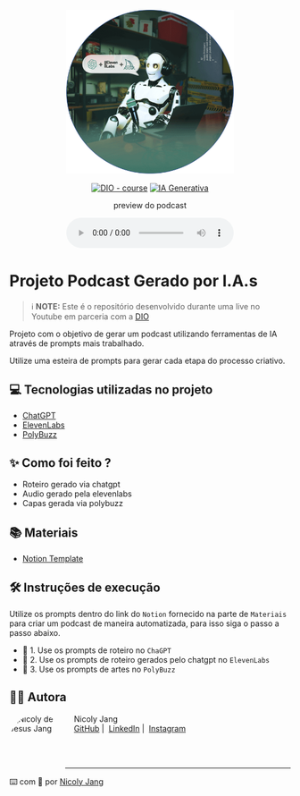 <p align="center">
<img 
    src="./assets/cover.png"
    width="300"
/>
</p>

<p align="center">
<a href="https://dio.me/"><img src="https://img.shields.io/badge/DIO-Course-28DA77?logo=youtube" alt="DIO - course"></a>
<a href="https://www.microsoft.com/en-us/ai/copilot" title="Microsoft Copilot"><img src="https://img.shields.io/badge/IA-Generativa-blue?logo=microsoft" alt="IA Generativa"></a>
</p>

<p align="center">
    preview do podcast
</p>

<div align="center">
    <audio src="./output/podcast-ep1.mp3" controls title="Podcast editado"></audio>
</div>

# Projeto Podcast Gerado por I.A.s


 > ℹ️ **NOTE:** Este é o repositório desenvolvido durante uma live no Youtube em parceria com a [DIO](https://dio.me)

Projeto com o objetivo de gerar um podcast utilizando ferramentas de IA através de prompts mais trabalhado.

Utilize uma esteira de prompts para gerar cada etapa do processo criativo.

## 💻 Tecnologias utilizadas no projeto

- [ChatGPT](https://chat.openai.com/) 
- [ElevenLabs](https://beta.elevenlabs.io/)
- [PolyBuzz](https://www.polybuzz.ai/pt)

## ✨ Como foi feito ?

- Roteiro gerado via chatgpt
- Audio gerado pela elevenlabs
- Capas gerada via polybuzz

## 📚 Materiais

- [Notion Template](https://helpful-jump-17b.notion.site/PAS-Podcast-AI-Studio-210489e15d7a4a73b743bb159e45d06f?pvs=4)

## 🛠️ Instruções de execução

Utilize os prompts dentro do link do `Notion` fornecido na parte de `Materiais` para criar um podcast de maneira automatizada, para isso siga o passo a passo abaixo.

- 🤖 1. Use os prompts de roteiro no `ChaGPT`
- 🤖 2. Use os prompts de roteiro gerados pelo chatgpt no  `ElevenLabs`
- 🤖 3. Use os prompts de artes no `PolyBuzz`

## 👩‍💻 **Autora**

<p>
    <img 
      align=left 
      margin=10 
      width=80 
      <img src="https://avatars.githubusercontent.com/u/107158277?s=400&u=05ecc01dd6fc7115310d2d5a8d61c79f082f4ab7&v=4" alt="Nicoly de Jesus Jang" style="width: 100px; height: 100px; border-radius: 50%;"
    />
    <p>&nbsp&nbsp&nbsp Nicoly Jang<br>
    &nbsp&nbsp&nbsp
    <a href="https://github.com/nicolyjjang">
    GitHub</a>&nbsp;|&nbsp;
    <a href="www.linkedin.com/nicoly-jang/">
    LinkedIn</a>&nbsp;|&nbsp;
    <a href="https://www.instagram.com/nicoly_jang/">
    Instagram</a>&nbsp;
</p>
<br/><br/>

---

⌨️ com 💜 por [Nicoly Jang](https://github.com/nicolyjjang)